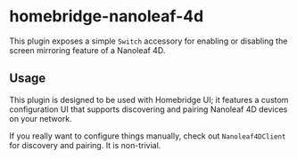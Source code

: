 # homebridge-nanoleaf-4d

This plugin exposes a simple `Switch` accessory for enabling or disabling the screen mirroring feature of a Nanoleaf 4D.

## Usage

This plugin is designed to be used with Homebridge UI; it features a custom configuration UI that supports discovering and pairing Nanoleaf
4D devices on your network.  

If you really want to configure things manually, check out `Nanoleaf4DClient` for discovery and pairing.  It is non-trivial.
